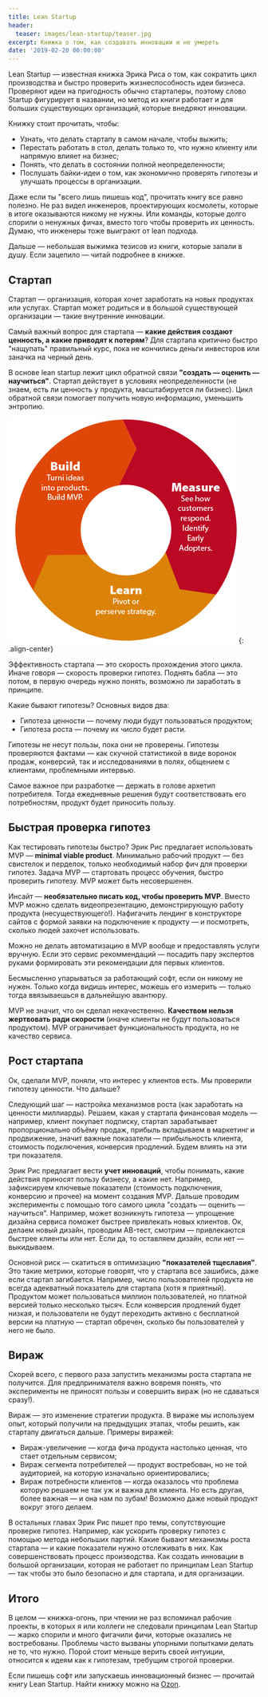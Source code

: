 ```yaml
---
title: Lean Startup
header:
  teaser: images/lean-startup/teaser.jpg
excerpt: Книжка о том, как создавать инновации и не умереть
date: '2019-02-20 00:00:00'
---
```


Lean Startup — известная книжка Эрика Риса о том, как сократить цикл производства и быстро проверить жизнеспособность идеи бизнеса. Проверяют идеи на пригодность обычно стартаперы, поэтому слово Startup фигурирует в названии, но метод из книги работает и для больших существующих организаций, которые внедряют инновации. 

Книжку стоит прочитать, чтобы:
- Узнать, что делать стартапу в самом начале, чтобы выжить;
- Перестать работать в стол, делать только то, что нужно клиенту или напрямую влияет на бизнес;
- Понять, что делать в состоянии полной неопределенности;
- Послушать байки-идеи о том, как экономично проверять гипотезы и улучшать процессы в организации.

Даже если ты "всего лишь пишешь код", прочитать книгу все равно полезно. Не раз видел инженеров, проектирующих космолеты, которые в итоге оказываются никому не нужны. Или команды, которые долго спорили о ненужных фичах, вместо того чтобы проверить их ценность. Думаю, что инженеры тоже выиграют от lean подхода.

Дальше — небольшая выжимка тезисов из книги, которые запали в душу. Если зацепило — читай подробнее в книжке.

## Стартап 

Стартап — организация, которая хочет заработать на новых продуктах или услугах. Стартап может родиться и в большой существующей организации — такие внутренние инновации.

Самый важный вопрос для стартапа — **какие действия создают ценность, а какие приводят к потерям**? Для стартапа критично быстро "нащупать" правильный курс, пока не кончились деньги инвесторов или заначка на черный день.

В основе lean startup лежит цикл обратной связи **"создать — оценить — научиться"**. Стартап действует в условиях неопределенности (не знаем, есть ли ценность у продукта, масштабируется ли бизнес). Цикл обратной связи помогает получить новую информацию, уменьшить энтропию. 

![Цикл обучения](/images/lean-startup/cycle.jpg){: .align-center}

Эффективность стартапа — это скорость прохождения этого цикла. Иначе говоря — скорость проверки гипотез. Поднять бабла — это потом, в первую очередь нужно понять, возможно ли заработать в принципе.

Какие бывают гипотезы? Основных видов два:
- Гипотеза ценности — почему люди будут пользоваться продуктом;
- Гипотеза роста — почему их число будет расти.

Гипотезы не несут пользы, пока они не проверены. Гипотезы проверяются фактами — как скучной статистикой в виде воронок продаж, конверсий, так и исследованиями в полях, общением с клиентами, проблемными интервью. 

Самое важное при разработке — держать в голове архетип потребителя. Тогда ежедневные решения будут соответствовать его потребностям, продукт будет приносить пользу.

## Быстрая проверка гипотез

Как тестировать гипотезы быстро? Эрик Рис предлагает использовать MVP — **minimal viable product**. Минимально рабочий продукт — без свистелок и перделок, только необходимый набор фич для проверки гипотез. Задача MVP — стартовать процесс обучения, быстро проверить гипотезу. MVP может быть несовершенен.

Инсайт — **необязательно писать код, чтобы проверить MVP**. Вместо MVP можно сделать видеопрезентацию, демонстрирующую работу продукта (несуществующего!). Нафигачить лендинг в конструкторе сайтов с формой заявки на подключение к продукту — и посмотреть, сколько людей захочет использовать. 

Можно не делать автоматизацию в MVP вообще и предоставлять услуги вручную. Если это сервис рекоммендаций — посадить пару экспертов руками формировать эти рекомендации для первых клиентов. 

Бесмысленно упарываться за работающий софт, если он никому не нужен. Только когда видишь интерес, можешь его измерить — только тогда ввязываешься в дальнейшую авантюру.

MVP не значит, что он сделал некачественно. **Качеством нельзя жертвовать ради скорости** (иначе клиенты не будут пользоваться продуктом). MVP ограничивает функциональность продукта, но не качество сервиса.

## Рост стартапа

Ок, сделали MVP, поняли, что интерес у клиентов есть. Мы проверили гипотезу ценности. Что дальше? 

Следующий шаг — настройка механизмов роста (как заработать на ценности миллиарды). Решаем, какая у стартапа финансовая модель — например, клиент покупает подписку, стартап зарабатывает пропорционально объёму продаж, прибыль вкладываем в маркетинг и продвижение, значит важные показатели — прибыльность клиента, стоимость подключения, конверсия продлений. Будем влиять на эти три показателя.

Эрик Рис предлагает вести **учет инноваций**, чтобы понимать, какие действия приносят пользу бизнесу, а какие нет. Например, зафиксируем ключевые показатели (стоимость подключения, конверсию и прочее) на момент создания MVP. Дальше проводим эксперименты с помощью того самого цикла "создать — оценить — научиться". Например, может возникнуть гипотеза — упрощение дизайна сервиса поможет быстрее привлекать новых клиентов. Ок, делаем новый дизайн, проводим АB-тест, смотрим — привлекаются быстрее клиенты или нет. Если да, то оставляем дизайн, если нет — выкидываем.

Основной риск — скатиться в оптимизацию **"показателей тщеславия"**. Это такие метрики, которые говорят, что у стартапа все зашибись, даже если стартап загибается. Например, число пользователей продукта не всегда адекватный показатель для стартапа (хотя я приятный). Продуктом может пользоваться миллион пользователей, но платной версией только несколько тысяч. Если конверсия продлений будет низкая, и пользователи не будут переходить активно с бесплатной версии на платную — стартап обречен, сколько бы пользователей у него не было. 

## Вираж

Скорей всего, с первого раза запустить механизмы роста стартапа не получится. Для предпринимателя важно вовремя понять, что эксперименты не приносят пользы и совершить вираж (но не сдаваться сразу!). 

Вираж — это изменение стратегии продукта. В вираже мы используем опыт, который получили на предыдущих этапах, чтобы решить, как стартапу двигаться дальше. Примеры виражей:
- Вираж-увеличение — когда фича продукта настолько ценная, что стает отдельным сервисом;
- Вираж сегмента потребителей — продукт востребован, но не той аудиторией, на которую изначально ориентировались;
- Вираж потребности клиентов — когда оказалось что проблема которую решаем не так уж и важна для клиента. Но есть другая, более важная — и она нам по зубам! Возможно даже новый продукт вокруг этого делаем.

В остальных главах Эрик Рис пишет про темы, сопутствующие проверке гипотез. Например, как ускорить проверку гипотез с помощью метода небольших партий. Какие бывают механизмы роста стартапа — и какие показатели нужно отслеживать в них. Как совершенствовать процесс производства. Как создать инновации в большой организации, которая не работает по принципам Lean Startup — так чтобы это было безопасно и для стартапа, и для организации. 

## Итого

В целом — книжка-огонь, при чтении не раз вспоминал рабочие проекты, в которых я или коллеги не следовали принципам Lean Startup — жарко спорили и много фигачили фичи, которые оказались не востребованы. Проблемы часто вызваны упорными попытками делать не то, что нужно. Порой стоит меньше верить своей интуиции, относится к идеям как к гипотезам, требущим строгой проверки.

Если пишешь софт или запускаешь инновационный бизнес — прочитай книгу Lean Startup. Найти книжку можно на [Ozon](https://www.ozon.ru/context/detail/id/34654895/).